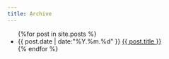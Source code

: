 ```yaml
---
title: Archive
---
```


<ul class="archive">
  {%for post in site.posts %}
  <li class="archive__item">
    <time class="archive__date">{{ post.date | date:"%Y.%m.%d" }}</time>
    <a class="archive__link" href="{{ post.url }}">{{ post.title }}</a>
  </li>
  {% endfor %}
</ul>
